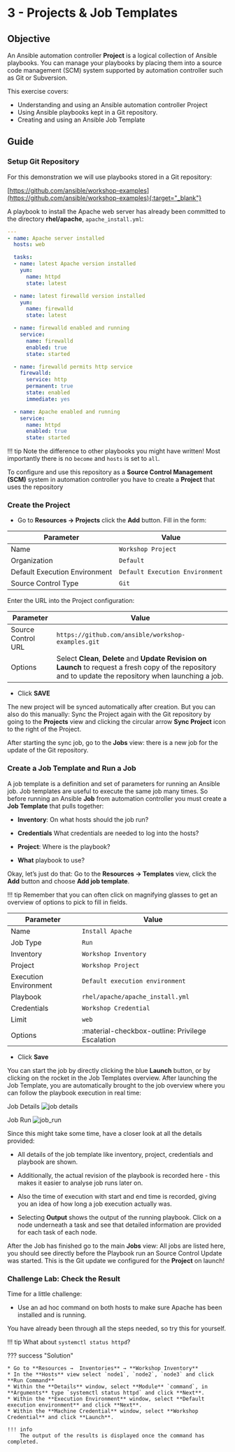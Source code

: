 # 3 - Projects & Job Templates

## Objective

An Ansible automation controller **Project** is a logical collection of Ansible playbooks. You can manage your playbooks by placing them into a source code management (SCM) system supported by automation controller such as Git or Subversion.

This exercise covers:

* Understanding and using an Ansible automation controller Project
* Using Ansible playbooks kept in a Git repository.
* Creating and using an Ansible Job Template

## Guide

### Setup Git Repository

For this demonstration we will use playbooks stored in a Git repository:

[https://github.com/ansible/workshop-examples](https://github.com/ansible/workshop-examples){:target="_blank"}

A playbook to install the Apache web server has already been committed to the directory **rhel/apache**, `apache_install.yml`:

```yaml
---
- name: Apache server installed
  hosts: web

  tasks:
  - name: latest Apache version installed
    yum:
      name: httpd
      state: latest

  - name: latest firewalld version installed
    yum:
      name: firewalld
      state: latest

  - name: firewalld enabled and running
    service:
      name: firewalld
      enabled: true
      state: started

  - name: firewalld permits http service
    firewalld:
      service: http
      permanent: true
      state: enabled
      immediate: yes

  - name: Apache enabled and running
    service:
      name: httpd
      enabled: true
      state: started
```

!!! tip
    Note the difference to other playbooks you might have written\! Most importantly there is no `become` and `hosts` is set to `all`.

To configure and use this repository as a **Source Control Management (SCM)** system in automation controller you have to create a **Project** that uses the repository

### Create the Project

* Go to **Resources → Projects** click the **Add** button. Fill in the form:

| Parameter                      | Value                           |
| ------------------------------ | ------------------------------- |
| Name                           | `Workshop Project`              |
| Organization                   | `Default`                       |
| Default Execution Environment  | `Default Execution Environment` |
| Source Control Type            | `Git`                           |

 Enter the URL into the Project configuration:

| Parameter          | Value                                                                                                                                                       |
| ------------------ | ----------------------------------------------------------------------------------------------------------------------------------------------------------- |
| Source Control URL | `https://github.com/ansible/workshop-examples.git`                                                                                                          |
| Options            | Select **Clean**, **Delete** and **Update Revision on Launch** to request a fresh copy of the repository and to update the repository when launching a job. |

* Click **SAVE**

The new project will be synced automatically after creation. But you can also do this manually: Sync the Project again with the Git repository by going to the **Projects** view and clicking the circular arrow **Sync Project** icon to the right of the Project.

After starting the sync job, go to the **Jobs** view: there is a new job for the update of the Git repository.

### Create a Job Template and Run a Job

A job template is a definition and set of parameters for running an Ansible job. Job templates are useful to execute the same job many times. So before running an Ansible **Job** from automation controller you must create a **Job Template** that pulls together:

* **Inventory**: On what hosts should the job run?

* **Credentials** What credentials are needed to log into the hosts?

* **Project**: Where is the playbook?

* **What** playbook to use?

Okay, let’s just do that: Go to the **Resources -> Templates** view, click the **Add** button and choose **Add job template**.

!!! tip
    Remember that you can often click on magnifying glasses to get an overview of options to pick to fill in fields.

| Parameter             | Value                                            |
| --------------------- | ------------------------------------------------ |
| Name                  | `Install Apache`                                 |
| Job Type              | `Run`                                            |
| Inventory             | `Workshop Inventory`                             |
| Project               | `Workshop Project`                               |
| Execution Environment | `Default execution environment`                  |
| Playbook              | `rhel/apache/apache_install.yml`                 |
| Credentials           | `Workshop Credential`                            |
| Limit                 | `web`                                            |
| Options               | :material-checkbox-outline: Privilege Escalation |

* Click **Save**

You can start the job by directly clicking the blue **Launch** button, or by clicking on the rocket in the Job Templates overview. After launching the Job Template, you are automatically brought to the job overview where you can follow the playbook execution in real time:

Job Details
![job details](images/job_details.png)

Job Run
![job_run](images/job_run.png)

Since this might take some time, have a closer look at all the details provided:

* All details of the job template like inventory, project, credentials and playbook are shown.

* Additionally, the actual revision of the playbook is recorded here - this makes it easier to analyse job runs later on.

* Also the time of execution with start and end time is recorded, giving you an idea of how long a job execution actually was.

* Selecting **Output** shows the output of the running playbook. Click on a node underneath a task and see that detailed information are provided for each task of each node.

After the Job has finished go to the main **Jobs** view: All jobs are listed here, you should see directly before the Playbook run an Source Control Update was started. This is the Git update we configured for the **Project** on launch\!

### Challenge Lab: Check the Result

Time for a little challenge:

* Use an ad hoc command on both hosts to make sure Apache has been installed and is running.

You have already been through all the steps needed, so try this for yourself.

!!! tip
    What about `systemctl status httpd`?

??? success "Solution"

    * Go to **Resources →  Inventories** → **Workshop Inventory**
    * In the **Hosts** view select `node1`, `node2`, `node3` and click **Run Command**
    * Within the **Details** window, select **Module** `command`, in **Arguments** type `systemctl status httpd` and click **Next**.
    * Within the **Execution Environment** window, select **Default execution environment** and click **Next**.
    * Within the **Machine Credential** window, select **Workshop Credential** and click **Launch**.

    !!! info
        The output of the results is displayed once the command has completed.
